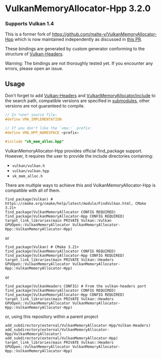 # VulkanMemoryAllocator-Hpp <!--VER-->3.2.0<!--/VER-->

### Supports Vulkan <!--VK-->1.4<!--/VK-->

This is a former fork of https://github.com/malte-v/VulkanMemoryAllocator-Hpp which is now maintained independently
as discussed in [this PR](https://github.com/malte-v/VulkanMemoryAllocator-Hpp/pull/15).

These bindings are generated by custom generator conforming to the structure of [Vulkan-Headers](https://github.com/KhronosGroup/Vulkan-Headers).

Warning: The bindings are not thoroughly tested yet. If you encounter any errors, please open an issue.

## Usage
Don't forget to add [Vulkan-Headers](https://github.com/KhronosGroup/Vulkan-Headers) and
[VulkanMemoryAllocator/include](https://github.com/GPUOpen-LibrariesAndSDKs/VulkanMemoryAllocator/tree/master/include)
to the search path, compatible versions are specified in [submodules](https://git-scm.com/book/en/v2/Git-Tools-Submodules "git submodule update"), other versions are not guaranteed to compile.
```c++
// In *one* source file:
#define VMA_IMPLEMENTATION

// If you don't like the `vma::` prefix:
#define VMA_HPP_NAMESPACE <prefix>

#include "vk_mem_alloc.hpp"
```

VulkanMemoryAllocator-Hpp provides official find_package support.
However, it requires the user to provide the include directories containing:
- `vulkan/vulkan.h`
- `vulkan/vulkan.hpp`
- `vk_mem_alloc.h`

There are multiple ways to achieve this and VulkanMemoryAllocator-Hpp is compatible with all of them.

    find_package(Vulkan) # https://cmake.org/cmake/help/latest/module/FindVulkan.html, CMake 3.21+
    find_package(VulkanMemoryAllocator CONFIG REQUIRED)
    find_package(VulkanMemoryAllocator-Hpp CONFIG REQUIRED)
    target_link_libraries(main PRIVATE Vulkan::Vulkan GPUOpen::VulkanMemoryAllocator VulkanMemoryAllocator-Hpp::VulkanMemoryAllocator-Hpp)

or

    find_package(Vulkan) # CMake 3.21+
    find_package(VulkanMemoryAllocator CONFIG REQUIRED)
    find_package(VulkanMemoryAllocator-Hpp CONFIG REQUIRED)
    target_link_libraries(main PRIVATE Vulkan::Headers GPUOpen::VulkanMemoryAllocator VulkanMemoryAllocator-Hpp::VulkanMemoryAllocator-Hpp)

or

    find_package(VulkanHeaders CONFIG) # From the vulkan-headers port
    find_package(VulkanMemoryAllocator CONFIG REQUIRED)
    find_package(VulkanMemoryAllocator-Hpp CONFIG REQUIRED)
    target_link_libraries(main PRIVATE Vulkan::Headers GPUOpen::VulkanMemoryAllocator VulkanMemoryAllocator-Hpp::VulkanMemoryAllocator-Hpp)

or, using this repository within a parent project

    add_subdirectory(external/VulkanMemoryAllocator-Hpp/Vulkan-Headers)
    add_subdirectory(external/VulkanMemoryAllocator-Hpp/VulkanMemoryAllocator)
    add_subdirectory(external/VulkanMemoryAllocator-Hpp)
    target_link_libraries(main PRIVATE Vulkan::Headers GPUOpen::VulkanMemoryAllocator VulkanMemoryAllocator-Hpp::VulkanMemoryAllocator-Hpp)